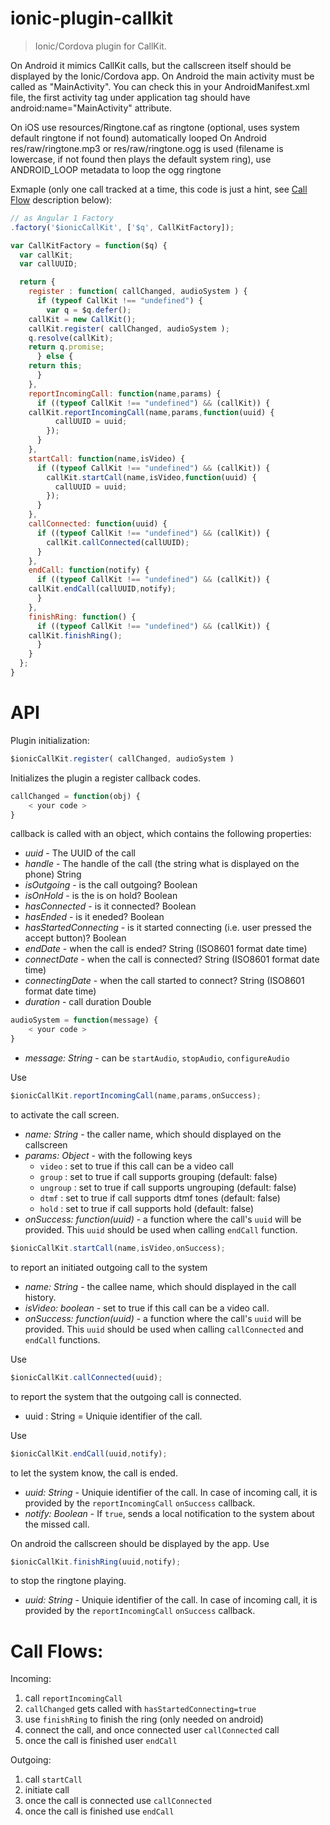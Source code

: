 # ionic-plugin-callkit

> Ionic/Cordova plugin for CallKit.

On Android it mimics CallKit calls, but the callscreen itself should be displayed by the Ionic/Cordova app. On Android the main activity must be called as "MainActivity". You can check this in your AndroidManifest.xml file, the first activity tag under application tag should have android:name="MainActivity" attribute.

On iOS use resources/Ringtone.caf as ringtone (optional, uses system default ringtone if not found) automatically looped
On Android res/raw/ringtone.mp3 or res/raw/ringtone.ogg is used (filename is lowercase, if not found then plays the default system ring), use ANDROID_LOOP metadata to loop the ogg ringtone

Exmaple (only one call tracked at a time, this code is just a hint, see [Call Flow](#call-flows) description below):

```javascript
// as Angular 1 Factory
.factory('$ionicCallKit', ['$q', CallKitFactory]);

var CallKitFactory = function($q) {
  var callKit;
  var callUUID;

  return {
    register : function( callChanged, audioSystem ) {
      if (typeof CallKit !== "undefined") {
        var q = $q.defer();
	callKit = new CallKit();
	callKit.register( callChanged, audioSystem );
	q.resolve(callKit);
	return q.promise;
      } else {
	return this;
      }
    },
    reportIncomingCall: function(name,params) {
      if ((typeof CallKit !== "undefined") && (callKit)) {
	callKit.reportIncomingCall(name,params,function(uuid) {
          callUUID = uuid;
        });
      }
    },
    startCall: function(name,isVideo) {
      if ((typeof CallKit !== "undefined") && (callKit)) {
        callKit.startCall(name,isVideo,function(uuid) {
          callUUID = uuid;
        });
      }
    },
    callConnected: function(uuid) {
      if ((typeof CallKit !== "undefined") && (callKit)) {
        callKit.callConnected(callUUID);
      }
    },
    endCall: function(notify) {
      if ((typeof CallKit !== "undefined") && (callKit)) {
	callKit.endCall(callUUID,notify);
      }
    },
    finishRing: function() {
      if ((typeof CallKit !== "undefined") && (callKit)) {
	callKit.finishRing();
      }
    }
  };
}
```

# API

Plugin initialization:

```javascript
$ionicCallKit.register( callChanged, audioSystem )
```

Initializes the plugin a register callback codes.

```javascript
callChanged = function(obj) {
	< your code >
}
```

callback is called with an object, which contains the following properties:
* *uuid* - The UUID of the call
* *handle* - The handle of the call (the string what is displayed on the phone) String
* *isOutgoing* - is the call outgoing? Boolean
* *isOnHold* - is the is on hold? Boolean
* *hasConnected* - is it connected? Boolean
* *hasEnded* - is it eneded? Boolean
* *hasStartedConnecting* - is it started connecting (i.e. user pressed the accept button)? Boolean
* *endDate* - when the call is ended? String (ISO8601 format date time)
* *connectDate* - when the call is connected? String (ISO8601 format date time)
* *connectingDate* - when the call started to connect? String (ISO8601 format date time)
* *duration* - call duration Double

```javascript
audioSystem = function(message) {
	< your code >
}
```
* *message: String* - can be `startAudio`, `stopAudio`, `configureAudio`

Use 

```javascript
$ionicCallKit.reportIncomingCall(name,params,onSuccess);
```

to activate the call screen.
* *name: String* - the caller name, which should displayed on the callscreen
* *params: Object* - with the following keys
  * `video` : set to true if this call can be a video call
  * `group` : set to true if call supports grouping (default: false)
  * `ungroup` : set to true if call supports ungrouping (default: false)
  * `dtmf` : set to true if call supports dtmf tones (default: false)
  * `hold` : set to true if call supports hold (default: false)
* *onSuccess: function(uuid)* - a function where the call's `uuid` will be provided. This `uuid` should be used when calling `endCall` function.

```javascript
$ionicCallKit.startCall(name,isVideo,onSuccess);
```

to report an initiated outgoing call to the system
* *name: String* - the callee name, which should displayed in the call history.
* *isVideo: boolean* - set to true if this call can be a video call.
* *onSuccess: function(uuid)* - a function where the call's `uuid` will be provided. This `uuid` should be used when calling `callConnected` and `endCall` functions.

Use

```javascript
$ionicCallKit.callConnected(uuid);
```

to report the system that the outgoing call is connected.
* uuid : String = Uniquie identifier of the call.

Use

```javascript
$ionicCallKit.endCall(uuid,notify);
```

to let the system know, the call is ended.

* *uuid: String* - Uniquie identifier of the call. In case of incoming call, it is provided by the `reportIncomingCall` `onSuccess` callback.
* *notify: Boolean* - If `true`, sends a local notification to the system about the missed call.

On android the callscreen should be displayed by the app. Use

```javascript
$ionicCallKit.finishRing(uuid,notify);
```

to stop the ringtone playing.

* *uuid: String* - Uniquie identifier of the call. In case of incoming call, it is provided by the `reportIncomingCall` `onSuccess` callback.

# Call Flows:

Incoming:

1. call `reportIncomingCall`
2. `callChanged` gets called with `hasStartedConnecting=true`
3. use `finishRing` to finish the ring (only needed on android)
4. connect the call, and once connected user `callConnected` call
5. once the call is finished user `endCall`

Outgoing:

1. call `startCall`
2. initiate call
3. once the call is connected use `callConnected`
4. once the call is finished use `endCall`
